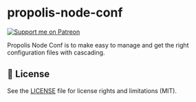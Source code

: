 # propolis-node-conf
[![Support me on Patreon][badge_patreon]][patreon]

Propolis Node Conf is to make easy to manage and get the right configuration files with cascading.

## :scroll: License

See the [LICENSE](LICENSE.md) file for license rights and limitations (MIT).

[badge_patreon]: https://propolisframework.github.io/assets/img/patreon.svg

[patreon]: https://www.patreon.com/